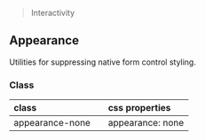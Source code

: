 > Interactivity

## Appearance

Utilities for suppressing native form control styling.

### Class

| class |  | css properties |
|:--|:--|:--|
| appearance-none |  | appearance: none |



